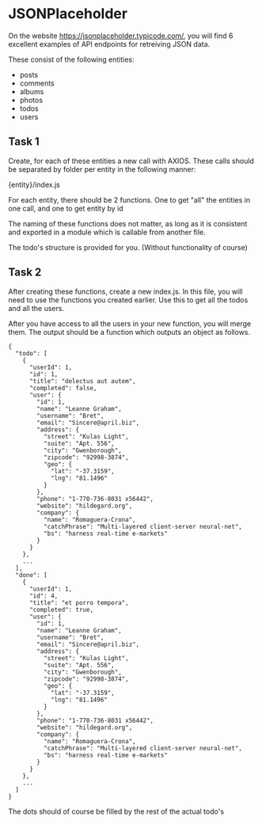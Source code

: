# JSONPlaceholder
On the website https://jsonplaceholder.typicode.com/, you will find 6 excellent examples of API endpoints for retreiving JSON data.

These consist of the following entities:
* posts
* comments
* albums
* photos
* todos
* users

## Task 1
Create, for each of these entities a new call with AXIOS. These calls should be separated by folder per entity in the following manner:

{entity}/index.js

For each entity, there should be 2 functions. One to get "all" the entities in one call, and one to get entity by id

The naming of these functions does not matter, as long as it is consistent and exported in a module which is callable from another file.

The todo's structure is provided for you. (Without functionality of course)

## Task 2
After creating these functions, create a new index.js. In this file, you will need to use the functions you created earlier. Use this to get all the todos and all the users.

After you have access to all the users in your new function, you will merge them. The output should be a function which outputs an object as follows.

```
{
  "todo": [
    {
      "userId": 1,
      "id": 1,
      "title": "delectus aut autem",
      "completed": false,
      "user": {
        "id": 1,
        "name": "Leanne Graham",
        "username": "Bret",
        "email": "Sincere@april.biz",
        "address": {
          "street": "Kulas Light",
          "suite": "Apt. 556",
          "city": "Gwenborough",
          "zipcode": "92998-3874",
          "geo": {
            "lat": "-37.3159",
            "lng": "81.1496"
          }
        },
        "phone": "1-770-736-8031 x56442",
        "website": "hildegard.org",
        "company": {
          "name": "Romaguera-Crona",
          "catchPhrase": "Multi-layered client-server neural-net",
          "bs": "harness real-time e-markets"
        }
      }
    },
    ...
  ],
  "done": [
    {
      "userId": 1,
      "id": 4,
      "title": "et porro tempora",
      "completed": true,
      "user": {
        "id": 1,
        "name": "Leanne Graham",
        "username": "Bret",
        "email": "Sincere@april.biz",
        "address": {
          "street": "Kulas Light",
          "suite": "Apt. 556",
          "city": "Gwenborough",
          "zipcode": "92998-3874",
          "geo": {
            "lat": "-37.3159",
            "lng": "81.1496"
          }
        },
        "phone": "1-770-736-8031 x56442",
        "website": "hildegard.org",
        "company": {
          "name": "Romaguera-Crona",
          "catchPhrase": "Multi-layered client-server neural-net",
          "bs": "harness real-time e-markets"
        }
      }
    },
    ...
  ]
}
```

The dots should of course be filled by the rest of the actual todo's